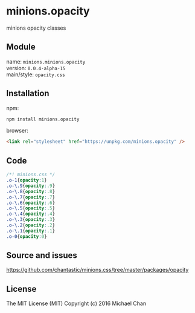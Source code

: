 # minions.opacity
minions opacity classes

## Module
name: `minions.minions.opacity`  
version: `0.0.4-alpha-15`  
main/style: `opacity.css`  

## Installation
npm:
```bash
npm install minions.opacity
```

browser:
```html
<link rel="stylesheet" href="https://unpkg.com/minions.opacity" />
```

## Code
```css
/*! minions.css */
.o-1{opacity:1}
.o-\.9{opacity:.9}
.o-\.8{opacity:.8}
.o-\.7{opacity:.7}
.o-\.6{opacity:.6}
.o-\.5{opacity:.5}
.o-\.4{opacity:.4}
.o-\.3{opacity:.3}
.o-\.2{opacity:.2}
.o-\.1{opacity:.1}
.o-0{opacity:0}

```

## Source and issues

https://github.com/chantastic/minions.css/tree/master/packages/opacity

## License

The MIT License (MIT)
Copyright (c) 2016 Michael Chan